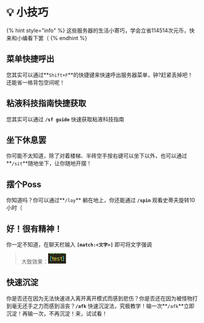 # 💡 小技巧



{% hint style="info" %}
这些服务器的生活小寄巧，学会立省114514次元币，快来和小编看下罢（
{% endhint %}

## 菜单快捷呼出

您其实可以通过**`Shift+F`**的快捷键来快速呼出服务器菜单，钟?赶紧丢掉吧！还能省一格背包空间呢！

## 粘液科技指南快捷获取

您其实可以通过 **`/sf guide`** 快速获取粘液科技指南

## 坐下休息罢

你可能不太知道，除了对着楼梯、半砖空手按右键可以坐下以外，也可以通过**`/sit`**随地坐下，让你随地开摆！

## 摆个Poss

你知道吗？你可以通过**`/lay`** 躺在地上，你还能通过 **`/spin`** 观看史蒂夫旋转10小时（

## 好！很有精神！

你一定不知道，在聊天栏输入 **`[match:<文字>]`** 即可将文字强调

> 大致效果：![](<../.gitbook/assets/image (1).png>)

## 快速沉淀

你是否还在因为无法快速进入离开离开模式而感到悲伤？你是否还在因为被怪物打到毫无还手之力而感到沮丧？**`/afk`** 快速沉淀法，究极教学！输一次**`/afk`**立即沉淀！再输一次，不再沉淀！来，试试看！
